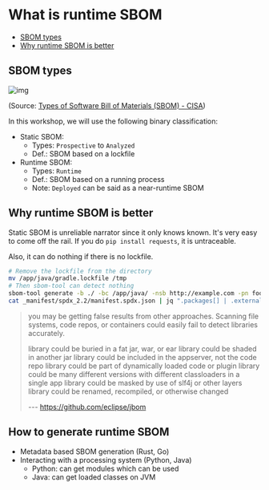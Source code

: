 # What is runtime SBOM

- [SBOM types](#sbom-types)
- [Why runtime SBOM is better](#why-runtime-sbom-is-better)

## SBOM types

![img](https://imgur.com/pMPxC8D.png)

(Source: [Types of Software Bill of Materials (SBOM) - CISA](https://www.cisa.gov/resources-tools/resources/types-software-bill-materials-sbom))

In this workshop, we will use the following binary classification:

- Static SBOM:
  - Types: `Prospective` to `Analyzed`
  - Def.: SBOM based on a lockfile
- Runtime SBOM:
  - Types: `Runtime`
  - Def.: SBOM based on a running process
  - Note: `Deployed` can be said as a near-runtime SBOM

## Why runtime SBOM is better

Static SBOM is unreliable narrator since it only knows known. It's very easy to come off the rail. If you do `pip install requests`, it is untraceable.

Also, it can do nothing if there is no lockfile.

```bash
# Remove the lockfile from the directory
mv /app/java/gradle.lockfile /tmp
# Then sbom-tool can detect nothing
sbom-tool generate -b ./ -bc /app/java/ -nsb http://example.com -pn foo -pv 0.1 -ps foo
cat _manifest/spdx_2.2/manifest.spdx.json | jq ".packages[] | .externalRefs[]? | .referenceLocator"
```

> you may be getting false results from other approaches. Scanning file systems, code repos, or containers could easily fail to detect libraries accurately.
>
> library could be buried in a fat jar, war, or ear
> library could be shaded in another jar
> library could be included in the appserver, not the code repo
> library could be part of dynamically loaded code or plugin
> library could be many different versions with different classloaders in a single app
> library could be masked by use of slf4j or other layers
> library could be renamed, recompiled, or otherwise changed
>
> --- https://github.com/eclipse/jbom

## How to generate runtime SBOM

- Metadata based SBOM generation (Rust, Go)
- Interacting with a processing system (Python, Java)
  - Python: can get modules which can be used
  - Java: can get loaded classes on JVM

